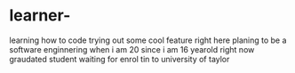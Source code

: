 # learner-
learning how to code trying out some cool feature right here 
planing to be a software enginnering when i am 20 since i am 16 yearold right now 
graudated student waiting for enrol tin to university of taylor 
